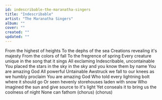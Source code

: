 ```yaml
---
id: indescribable-the-maranatha-singers
title: "Indescribable"
artist: "The Maranatha Singers"
album: ""
cover: ""
created: ""
updated: ""
---
```


From the highest of heights
To the dephs of the sea
Creations revealing it's majesty
From the colors of fall
To the fregrence of spring
Every creature unique in the song that it sings
All exclaming
Indescribable, uncontainable
You placed the stars in the sky in the sky and you know them by name
You are amazing God
All powerful
Untainable
Awstruck we fall to our knees as we humbly proclaim
You are amazing God
Who told every lightning bolt where it should go
Or seen hevenly storehouses laden with snow
Who imagined the sun and give source to it's light
Yet conseals it to bring us the coolness of night
None can fathom
(chorus)
(chorus)